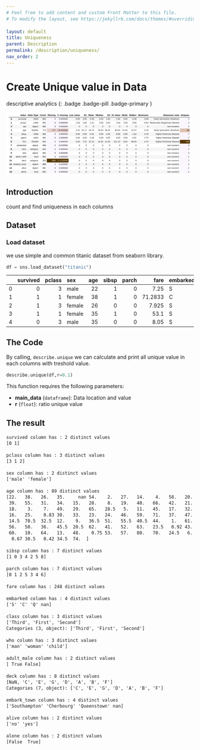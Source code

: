 ```yaml
---
# Feel free to add content and custom Front Matter to this file.
# To modify the layout, see https://jekyllrb.com/docs/themes/#overriding-theme-defaults

layout: default
title: Uniqueness
parent: Description
permalink: /description/uniqueness/
nav_order: 2
---
```


# Create Unique value in Data
descriptive analytics
{: .badge .badge-pill .badge-primary }

<img src="/assets/images/description/desc_01.png" alt="drawing" width="500"/>

## Introduction
count and find uniqueness in each columns

## Dataset
### Load dataset
we use simple and common titanic dataset from seaborn library.

```python
df = sns.load_dataset("titanic")
```

|    |   survived |   pclass | sex    |   age |   sibsp |   parch |    fare | embarked   | class   | who   | adult_male   | deck   | embark_town   | alive   | alone   |
|---:|-----------:|---------:|:-------|------:|--------:|--------:|--------:|:-----------|:--------|:------|:-------------|:-------|:--------------|:--------|:--------|
|  0 |          0 |        3 | male   |    22 |       1 |       0 |  7.25   | S          | Third   | man   | True         | nan    | Southampton   | no      | False   |
|  1 |          1 |        1 | female |    38 |       1 |       0 | 71.2833 | C          | First   | woman | False        | C      | Cherbourg     | yes     | False   |
|  2 |          1 |        3 | female |    26 |       0 |       0 |  7.925  | S          | Third   | woman | False        | nan    | Southampton   | yes     | True    |
|  3 |          1 |        1 | female |    35 |       1 |       0 | 53.1    | S          | First   | woman | False        | C      | Southampton   | yes     | False   |
|  4 |          0 |        3 | male   |    35 |       0 |       0 |  8.05   | S          | Third   | man   | True         | nan    | Southampton   | no      | True    |

## The Code
By calling, `describe.unique` we can calculate and print all unique value in each columns with treshold value.

```python
describe.unique(df,r=0.1)
```

This function requires the following parameters:
- **main_data** (`dataframe`):      Data location and value  
- **r** (`float`):      ratio unique value

## The result

```
survived column has : 2 distinct values
[0 1]

pclass column has : 3 distinct values
[3 1 2]

sex column has : 2 distinct values
['male' 'female']

age column has : 89 distinct values
[22.   38.   26.   35.     nan 54.    2.   27.   14.    4.   58.   20.
 39.   55.   31.   34.   15.   28.    8.   19.   40.   66.   42.   21.
 18.    3.    7.   49.   29.   65.   28.5   5.   11.   45.   17.   32.
 16.   25.    0.83 30.   33.   23.   24.   46.   59.   71.   37.   47.
 14.5  70.5  32.5  12.    9.   36.5  51.   55.5  40.5  44.    1.   61.
 56.   50.   36.   45.5  20.5  62.   41.   52.   63.   23.5   0.92 43.
 60.   10.   64.   13.   48.    0.75 53.   57.   80.   70.   24.5   6.
  0.67 30.5   0.42 34.5  74.  ]

sibsp column has : 7 distinct values
[1 0 3 4 2 5 8]

parch column has : 7 distinct values
[0 1 2 5 3 4 6]

fare column has : 248 distinct values

embarked column has : 4 distinct values
['S' 'C' 'Q' nan]

class column has : 3 distinct values
['Third', 'First', 'Second']
Categories (3, object): ['Third', 'First', 'Second']

who column has : 3 distinct values
['man' 'woman' 'child']

adult_male column has : 2 distinct values
[ True False]

deck column has : 8 distinct values
[NaN, 'C', 'E', 'G', 'D', 'A', 'B', 'F']
Categories (7, object): ['C', 'E', 'G', 'D', 'A', 'B', 'F']

embark_town column has : 4 distinct values
['Southampton' 'Cherbourg' 'Queenstown' nan]

alive column has : 2 distinct values
['no' 'yes']

alone column has : 2 distinct values
[False  True]
```